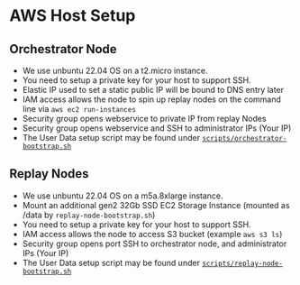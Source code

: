 # AWS Host Setup

## Orchestrator Node
- We use unbuntu 22.04 OS on a t2.micro instance.
- You need to setup a private key for your host to support SSH.
- Elastic IP used to set a static public IP will be bound to DNS entry later
- IAM access allows the node to spin up replay nodes on the command line via `aws ec2 run-instances`
- Security group opens webservice to private IP from replay Nodes
- Security group opens webservice and SSH to administrator IPs (Your IP)
- The User Data setup script may be found under [`scripts/orchestrator-bootstrap.sh`](../scripts/orchestrator-bootstrap.sh)

## Replay Nodes
- We use unbuntu 22.04 OS on a m5a.8xlarge instance.
- Mount an additional gen2 32Gb SSD EC2 Storage Instance (mounted as /data by `replay-node-bootstrap.sh`)
- You need to setup a private key for your host to support SSH.
- IAM access allows the node to access S3 bucket (example `aws s3 ls`)
- Security group opens port SSH to orchestrator node, and administrator IPs (Your IP)
- The User Data setup script may be found under [`scripts/replay-node-bootstrap.sh`](../scripts/replay-node-bootstrap.sh)

